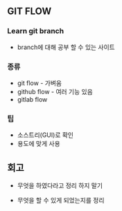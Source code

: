 ## GIT FLOW

### Learn git branch

- branch에 대해 공부 할 수 있는 사이트

### 종류

- git flow - 가벼움
- github flow - 여러 기능 있음
- gitlab flow

### 팁

- 소스트리(GUI)로 확인
- 용도에 맞게 사용

## 회고

- 무엇을 하였다라고 정리 하지 말기

- 무엇을 할 수 있게 되었는지를 정리

